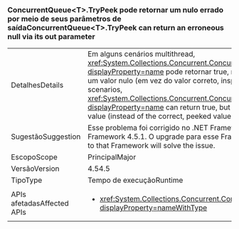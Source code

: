 ### <a name="concurrentqueuelttgttrypeek-can-return-an-erroneous-null-via-its-out-parameter"></a><span data-ttu-id="3525e-101">ConcurrentQueue&lt;T&gt;.TryPeek pode retornar um nulo errado por meio de seus parâmetros de saída</span><span class="sxs-lookup"><span data-stu-id="3525e-101">ConcurrentQueue&lt;T&gt;.TryPeek can return an erroneous null via its out parameter</span></span>

|   |   |
|---|---|
|<span data-ttu-id="3525e-102">Detalhes</span><span class="sxs-lookup"><span data-stu-id="3525e-102">Details</span></span>|<span data-ttu-id="3525e-103">Em alguns cenários multithread, <xref:System.Collections.Concurrent.ConcurrentQueue%601.TryPeek(%600@)?displayProperty=name> pode retornar true, mas popular o parâmetro de saída com um valor nulo (em vez do valor correto, inspecionado).</span><span class="sxs-lookup"><span data-stu-id="3525e-103">In some multi-threaded scenarios, <xref:System.Collections.Concurrent.ConcurrentQueue%601.TryPeek(%600@)?displayProperty=name> can return true, but populate the out parameter with a null value (instead of the correct, peeked value).</span></span>|
|<span data-ttu-id="3525e-104">Sugestão</span><span class="sxs-lookup"><span data-stu-id="3525e-104">Suggestion</span></span>|<span data-ttu-id="3525e-105">Esse problema foi corrigido no .NET Framework 4.5.1.</span><span class="sxs-lookup"><span data-stu-id="3525e-105">This issue is fixed in the .NET Framework 4.5.1.</span></span> <span data-ttu-id="3525e-106">O upgrade para esse Framework resolverá o problema.</span><span class="sxs-lookup"><span data-stu-id="3525e-106">Upgrading to that Framework will solve the issue.</span></span>|
|<span data-ttu-id="3525e-107">Escopo</span><span class="sxs-lookup"><span data-stu-id="3525e-107">Scope</span></span>|<span data-ttu-id="3525e-108">Principal</span><span class="sxs-lookup"><span data-stu-id="3525e-108">Major</span></span>|
|<span data-ttu-id="3525e-109">Versão</span><span class="sxs-lookup"><span data-stu-id="3525e-109">Version</span></span>|<span data-ttu-id="3525e-110">4.5</span><span class="sxs-lookup"><span data-stu-id="3525e-110">4.5</span></span>|
|<span data-ttu-id="3525e-111">Tipo</span><span class="sxs-lookup"><span data-stu-id="3525e-111">Type</span></span>|<span data-ttu-id="3525e-112">Tempo de execução</span><span class="sxs-lookup"><span data-stu-id="3525e-112">Runtime</span></span>|
|<span data-ttu-id="3525e-113">APIs afetadas</span><span class="sxs-lookup"><span data-stu-id="3525e-113">Affected APIs</span></span>|<ul><li><xref:System.Collections.Concurrent.ConcurrentQueue%601.TryPeek(%600@)?displayProperty=nameWithType></li></ul>|

